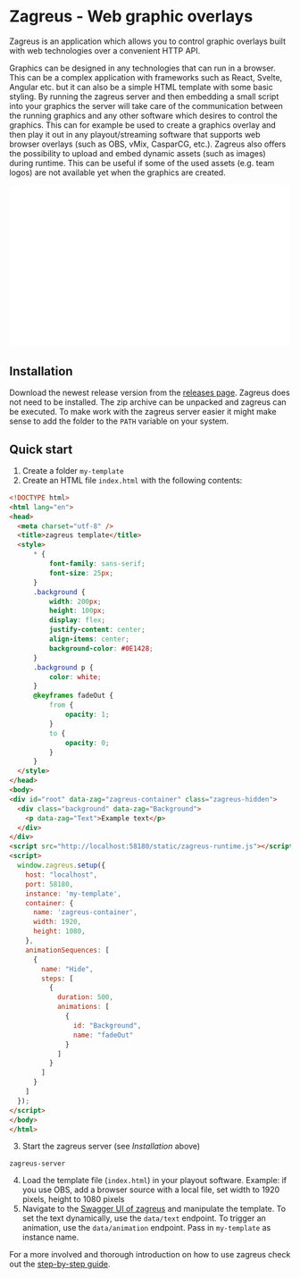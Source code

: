 # Zagreus - Web graphic overlays

Zagreus is an application which allows you to control graphic overlays built with web technologies over a convenient
HTTP API.

Graphics can be designed in any technologies that can run in a browser. This can be a complex application with
frameworks such as React, Svelte, Angular etc. but it can also be a simple HTML template with some basic styling. By
running the zagreus server and then embedding a small script into your graphics the server will take care of the
communication between the running graphics and any other software which desires to control the graphics. This can for
example be used to create a graphics overlay and then play it out in any playout/streaming software that supports web
browser overlays (such as OBS, vMix, CasparCG, etc.).
Zagreus also offers the possibility to upload and embed dynamic assets (such as images) during runtime. This can be
useful if some of the used assets (e.g. team logos) are not available yet when the graphics are created.

![Demo](./docs/step-by-step/scoreboard.gif)
## Installation

Download the newest release version from the [releases page](https://github.com/mariokaufmann/zagreus/releases/latest).
Zagreus does not need to be installed. The zip archive can be unpacked and zagreus can be executed. To make work with
the zagreus server easier it might make sense to add the folder to the `PATH` variable on your system.

## Quick start

1. Create a folder `my-template`
2. Create an HTML file `index.html` with the following contents:

```html
<!DOCTYPE html>
<html lang="en">
<head>
  <meta charset="utf-8" />
  <title>zagreus template</title>
  <style>
      * {
          font-family: sans-serif;
          font-size: 25px;
      }
      .background {
          width: 200px;
          height: 100px;
          display: flex;
          justify-content: center;
          align-items: center;
          background-color: #0E1428;
      }
      .background p {
          color: white;
      }
      @keyframes fadeOut {
          from {
              opacity: 1;
          }
          to {
              opacity: 0;
          }
      }
  </style>
</head>
<body>
<div id="root" data-zag="zagreus-container" class="zagreus-hidden">
  <div class="background" data-zag="Background">
    <p data-zag="Text">Example text</p>
  </div>
</div>
<script src="http://localhost:58180/static/zagreus-runtime.js"></script>
<script>
  window.zagreus.setup({
    host: "localhost",
    port: 58180,
    instance: 'my-template',
    container: {
      name: 'zagreus-container',
      width: 1920,
      height: 1080,
    },
    animationSequences: [
      {
        name: "Hide",
        steps: [
          {
            duration: 500,
            animations: [
              {
                id: "Background",
                name: "fadeOut"
              }
            ]
          }
        ]
      }
    ]
  });
</script>
</body>
</html>
```
3. Start the zagreus server (see _Installation_ above)
```shell
zagreus-server
```
4. Load the template file (`index.html`) in your playout software. Example: if you use OBS, add a browser source with a local file, set width to 1920 pixels, height to 1080 pixels
5. Navigate to the [Swagger UI of zagreus](http://localhost:58180/static/swagger-docs/?url=spec.yaml) and manipulate the template. To set the text dynamically, use the `data/text` endpoint. To trigger an animation, use the `data/animation` endpoint. Pass in `my-template` as instance name.

For a more involved and thorough introduction on how to use zagreus check out the [step-by-step guide](docs/step-by-step/setup.md).